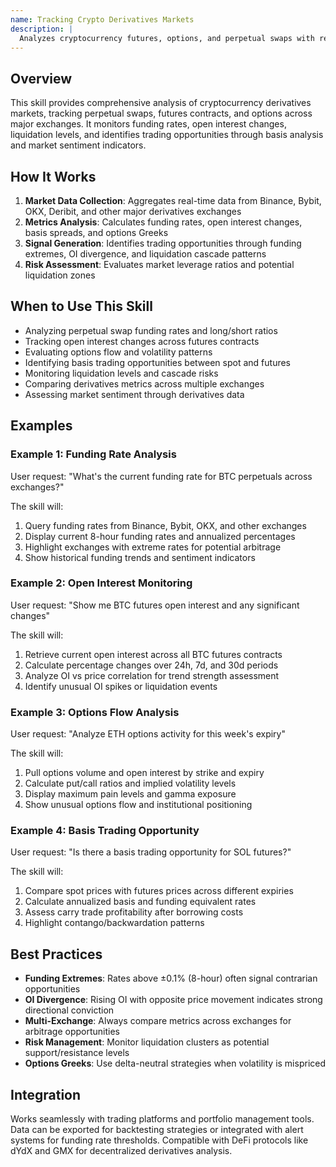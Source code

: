 ```yaml
---
name: Tracking Crypto Derivatives Markets
description: |
  Analyzes cryptocurrency futures, options, and perpetual swaps with real-time funding rates, open interest tracking, and derivatives market intelligence. Activates when users mention funding rates, perpetuals, futures basis, options flow, liquidations, open interest, derivatives trading, contango/backwardation, or specific terms like "perps", "funding", "OI", "basis trading", "Greeks", or "liquidation levels".
---
```


## Overview

This skill provides comprehensive analysis of cryptocurrency derivatives markets, tracking perpetual swaps, futures contracts, and options across major exchanges. It monitors funding rates, open interest changes, liquidation levels, and identifies trading opportunities through basis analysis and market sentiment indicators.

## How It Works

1. **Market Data Collection**: Aggregates real-time data from Binance, Bybit, OKX, Deribit, and other major derivatives exchanges
2. **Metrics Analysis**: Calculates funding rates, open interest changes, basis spreads, and options Greeks
3. **Signal Generation**: Identifies trading opportunities through funding extremes, OI divergence, and liquidation cascade patterns
4. **Risk Assessment**: Evaluates market leverage ratios and potential liquidation zones

## When to Use This Skill

- Analyzing perpetual swap funding rates and long/short ratios
- Tracking open interest changes across futures contracts
- Evaluating options flow and volatility patterns
- Identifying basis trading opportunities between spot and futures
- Monitoring liquidation levels and cascade risks
- Comparing derivatives metrics across multiple exchanges
- Assessing market sentiment through derivatives data

## Examples

### Example 1: Funding Rate Analysis
User request: "What's the current funding rate for BTC perpetuals across exchanges?"

The skill will:
1. Query funding rates from Binance, Bybit, OKX, and other exchanges
2. Display current 8-hour funding rates and annualized percentages
3. Highlight exchanges with extreme rates for potential arbitrage
4. Show historical funding trends and sentiment indicators

### Example 2: Open Interest Monitoring
User request: "Show me BTC futures open interest and any significant changes"

The skill will:
1. Retrieve current open interest across all BTC futures contracts
2. Calculate percentage changes over 24h, 7d, and 30d periods
3. Analyze OI vs price correlation for trend strength assessment
4. Identify unusual OI spikes or liquidation events

### Example 3: Options Flow Analysis
User request: "Analyze ETH options activity for this week's expiry"

The skill will:
1. Pull options volume and open interest by strike and expiry
2. Calculate put/call ratios and implied volatility levels
3. Display maximum pain levels and gamma exposure
4. Show unusual options flow and institutional positioning

### Example 4: Basis Trading Opportunity
User request: "Is there a basis trading opportunity for SOL futures?"

The skill will:
1. Compare spot prices with futures prices across different expiries
2. Calculate annualized basis and funding equivalent rates
3. Assess carry trade profitability after borrowing costs
4. Highlight contango/backwardation patterns

## Best Practices

- **Funding Extremes**: Rates above ±0.1% (8-hour) often signal contrarian opportunities
- **OI Divergence**: Rising OI with opposite price movement indicates strong directional conviction
- **Multi-Exchange**: Always compare metrics across exchanges for arbitrage opportunities
- **Risk Management**: Monitor liquidation clusters as potential support/resistance levels
- **Options Greeks**: Use delta-neutral strategies when volatility is mispriced

## Integration

Works seamlessly with trading platforms and portfolio management tools. Data can be exported for backtesting strategies or integrated with alert systems for funding rate thresholds. Compatible with DeFi protocols like dYdX and GMX for decentralized derivatives analysis.